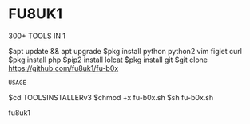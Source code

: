 # FU8UK1
300+ TOOLS IN 1



$apt update && apt upgrade
$pkg install python python2 vim figlet curl
$pkg install php
$pip2 install lolcat
$pkg install git
$git clone https://github.com/fu8uk1/fu-b0x

```USAGE```

$cd TOOLSINSTALLERv3
$chmod +x fu-b0x.sh
$sh fu-b0x.sh

fu8uk1